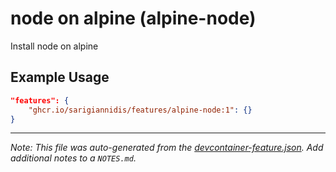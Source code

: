 
# node on alpine (alpine-node)

Install node on alpine

## Example Usage

```json
"features": {
    "ghcr.io/sarigiannidis/features/alpine-node:1": {}
}
```





---

_Note: This file was auto-generated from the [devcontainer-feature.json](https://github.com/sarigiannidis/features/blob/main/src/alpine-node/devcontainer-feature.json).  Add additional notes to a `NOTES.md`._
